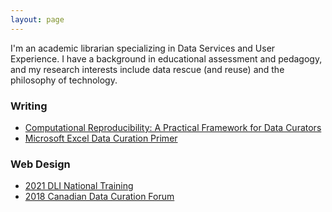 ```yaml
---
layout: page
---
```


I'm an academic librarian specializing in Data Services and User Experience. I have a background in educational assessment and pedagogy, and my research interests include data rescue (and reuse) and the philosophy of technology.



<!---
I'm passionate about Canadian politics and discourse. My [masters thesis](http://definingprivacy.mediagestalt.com) investigated the Canadian Government's meaning of privacy by digitally analyzing a 60 million word Hansard corpus. Download my [data](https://dataverse.scholarsportal.info/dataverse/hansard) and my [code](https://github.com/mediagestalt).

--->
### Writing

- [Computational Reproducibility: A Practical Framework for Data Curators](https://escholarship.umassmed.edu/jeslib/vol10/iss3/7/)
- [Microsoft Excel Data Curation Primer](https://hdl.handle.net/11299/202816)

### Web Design

- [2021 DLI National Training](https://dli-training.github.io)
- [2018 Canadian Data Curation Forum](https://data-curation.github.io)
